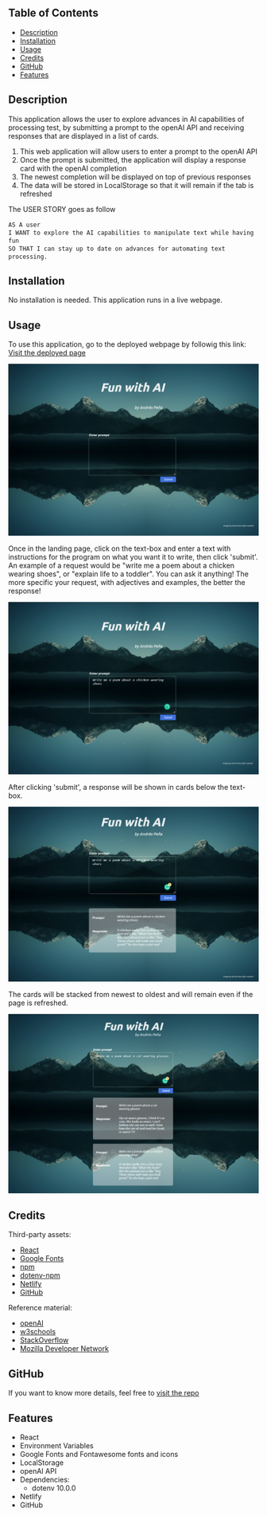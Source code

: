 ## <aifun>

## Table of Contents

  - [Description](#description)
  - [Installation](#installation)
  - [Usage](#usage)
  - [Credits](#credits)
  - [GitHub](#github)
  - [Features](#features)

## Description

This application allows the user to explore advances in AI capabilities of processing test, by submitting a prompt to the openAI API and receiving responses that are displayed in a list of cards.

1. This web application will allow users to enter a prompt to the openAI API 
2. Once the prompt is submitted, the application will display a response card with the openAI completion
3. The newest completion will be displayed on top of previous responses
4. The data will be stored in LocalStorage so that it will remain if the tab is refreshed

The USER STORY goes as follow

    AS A user
    I WANT to explore the AI capabilities to manipulate text while having fun 
    SO THAT I can stay up to date on advances for automating text processing.  


## Installation

No installation is needed. This application runs in a live webpage.

## Usage

To use this application, go to the deployed webpage by followig this link: [Visit the deployed page](https://andres-aifun.netlify.app/)

![Image of the Landing Page](./public/images/home.png "Landing Page")

Once in the landing page, click on the text-box and enter a text with instructions for the program on what you want it to write, then click 'submit'. An example of a request would be "write me a poem about a chicken wearing shoes", or "explain life to a toddler". You can ask it anything! The more specific your request, with adjectives and examples, the better the response!

![Image of a prompt being entered](./public/images/prompt.png "Prompt")


After clicking 'submit', a response will be shown in cards below the text-box. 


![Image of a series of categories to filter results from](./public/images/response.png "Response")



The cards will be stacked from newest to oldest and will remain even if the page is refreshed.


![Image of a series of cards with information about activities nearby](./public/images/oldResponses.png "Responses and data permanence")

## Credits

Third-party assets:
- [React](https://reactjs.org/)
- [Google Fonts](https://fonts.google.com/)
- [npm](https://www.npmjs.com/)
- [dotenv-npm](https://www.npmjs.com/package/dotenv)
- [Netlify](https://www.netlify.com/) 
- [GitHub](https://github.com/) 



Reference material:
- [openAI](https://beta.openai.com/docs/guides/completion/introduction)
- [w3schools](https://www.w3schools.com/)
- [StackOverflow](https://stackoverflow.com/)
- [Mozilla Developer Network](https://developer.mozilla.org/en-US/)


## GitHub

If you want to know more details, feel free to [visit the repo](https://github.com/aj-pena/aifun.git)


## Features

- React
- Environment Variables
- Google Fonts and Fontawesome fonts and icons
- LocalStorage
- openAI API
- Dependencies:
  - dotenv 10.0.0
- Netlify
- GitHub
  
